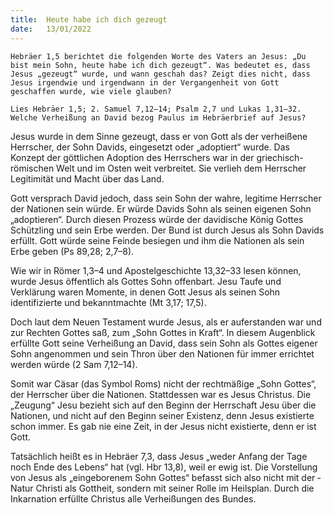 ```yaml
---
title:  Heute habe ich dich gezeugt
date:   13/01/2022
---
```


`Hebräer 1,5 berichtet die folgenden Worte des Vaters an Jesus: „Du bist mein Sohn, heute habe ich dich gezeugt“. Was bedeutet es, dass Jesus „gezeugt“ wurde, und wann geschah das? Zeigt dies nicht, dass Jesus irgendwie und irgendwann in der Vergangenheit von Gott geschaffen wurde, wie viele glauben?`

`Lies Hebräer 1,5; 2. Samuel 7,12–14; Psalm 2,7 und Lukas 1,31–32. Welche Verheißung an David bezog Paulus im Hebräerbrief auf ­Jesus?`

Jesus wurde in dem Sinne gezeugt, dass er von Gott als der verheißene Herrscher, der Sohn Davids, eingesetzt oder „adoptiert“ wurde. Das Konzept der göttlichen Adoption des Herrschers war in der griechisch-römischen Welt und im Osten weit verbreitet. Sie verlieh dem Herrscher Legitimität und Macht über das Land.

Gott versprach David jedoch, dass sein Sohn der wahre, legitime Herrscher der Nationen sein würde. Er würde Davids Sohn als seinen eigenen Sohn „adoptieren“. Durch diesen Prozess würde der davidische König Gottes Schützling und sein Erbe werden. Der Bund ist durch Jesus als Sohn Davids erfüllt. Gott würde seine Feinde besiegen und ihm die Nationen als sein Erbe geben (Ps 89,28; 2,7–8).

Wie wir in Römer 1,3–4 und Apostelgeschichte 13,32–33 lesen können, wurde Jesus öffentlich als Gottes Sohn offenbart. Jesu Taufe und Verklärung waren Momente, in denen Gott Jesus als seinen Sohn identifizierte und bekanntmachte (Mt 3,17; 17,5).

Doch laut dem Neuen Testament wurde Jesus, als er auferstanden war und zur Rechten Gottes saß, zum „Sohn Gottes in Kraft“. In diesem Augenblick erfüllte Gott seine Verheißung an David, dass sein Sohn als Gottes eigener Sohn angenommen und sein Thron über den Nationen für immer errichtet werden würde (2 Sam 7,12–14).

Somit war Cäsar (das Symbol Roms) nicht der rechtmäßige „Sohn Gottes“, der Herrscher über die Nationen. Stattdessen war es Jesus Christus. Die „Zeugung“ Jesu bezieht sich auf den Beginn der Herrschaft Jesu über die Nationen, und nicht auf den Beginn seiner Existenz, denn Jesus existierte schon immer. Es gab nie eine Zeit, in der Jesus nicht existierte, denn er ist Gott.

Tatsächlich heißt es in Hebräer 7,3, dass Jesus „weder Anfang der Tage noch Ende des Lebens“ hat (vgl. Hbr 13,8), weil er ewig ist. Die Vorstellung von Jesus als „eingeborenem Sohn Gottes“ befasst sich also nicht mit der ­Natur Christi als Gottheit, sondern mit seiner Rolle im Heilsplan. Durch die Inkarnation erfüllte Christus alle Verheißungen des Bundes.